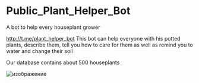 # Public_Plant_Helper_Bot
A bot to help every houseplant grower

http://t.me/plant_helper_bot
This bot can help everyone with his potted plants, describe them, tell you how to care for them as well as remind you to water and change their soil

Our database contains about 500 houseplants

![изображение](https://user-images.githubusercontent.com/70705015/221394370-07dfefc5-4bfe-4a2a-96e7-a6f284710f20.png)
